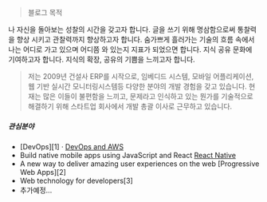 

> 블로그 목적

나 자신을 돌아보는 성찰의 시간을 갖고자 합니다. 글을 쓰기 위해 명삼함으로써 통찰력을 향상 시키고 관찰력까지 향상하고자 합니다. 
숨가쁘게 흘러가는 기술의 흐름 속에서 나는 어디로 가고 있으며 어디쯤 와 있는지 지표가 되었으면 합니다. 지식 공유 문화에 기여하고자 합니다. 지식의 확장, 공유의 기쁨을 느끼고자 합니다. 

> 저는
2009년 건설사 ERP를 시작으로, 임베디드 시스템, 모바일 어플리케이션, 웹 기반 실시간 모니터링시스템등 다양한 분야의 개발 경험을 갖고 있습니다. 
현재는 많은 이들이 불편함을 느끼고, 문제라고 인식하고 있는 뭔가를 기술적으로 해결하기 위해 스타트업 회사에서 개발 총괄 이사로 근무하고 있습니다.   


##### 관심분야

- [DevOps][1] · [DevOps and AWS](https://aws.amazon.com/devops/)
- Build native mobile apps using JavaScript and React [React Native](http://facebook.github.io/react-native/)
- A new way to deliver amazing user experiences on the web [Progressive Web Apps][2]
- Web technology for developers[3]
- 추가예정...